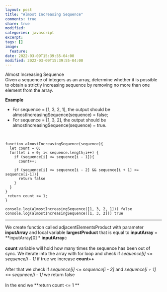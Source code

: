 ```yaml
---
layout: post
title: "Almost Increasing Sequence"
comments: true
share: true
modified:
categories: javascript
excerpt:
tags: []
image:
  feature:
date: 2022-03-09T15:39:55-04:00
modified: 2022-03-09T15:39:55-04:00
---
```


Almost Increasing Sequence
<br>
Given a sequence of integers as an array, determine whether it is possible to obtain a strictly increasing sequence by removing no more than one element from the array.


**Example**<br>
- For sequence = [1, 3, 2, 1], the output should be<br>
almostIncreasingSequence(sequence) = false;<br>
- For sequence = [1, 3, 2], the output should be<br>
almostIncreasingSequence(sequence) = true.<br>
<br>




~~~
function almostIncreasingSequence(sequence){
  let count = 0;
  for(let i = 0; i< sequence.length;i++) {
    if (sequence[i] <= sequence[i - 1]){
      count++;
    
    if (sequence[i] <= sequence[i - 2] && sequence[i + 1] <= sequence[i-1]){
      return false
    }
  }
}
 return count <= 1;
}

console.log(almostIncreasingSequence([1, 3, 2, 1])) false 
console.log(almostIncreasingSequence([1, 3, 2])) true

~~~

___

We create function called adjacentElementsProduct with parameter **inputArray** and local variable **largestProduct** that is equal to **inputArray** = **inputArray[0] * **inputArray**c
<br><br>
**count** variable will hold how many times the sequence has been out of sync. We iterate into the array with for loop and check if *sequence[i]* <= *sequence[i - 1]* if true we increase **count++**
<br><br>
After that we check if *sequence[i]* <= *sequence[i - 2]* and *sequence[i + 1]* <= *sequnece[i - 1]*
we return false
<br><br>
In the end we **return count <= 1 **